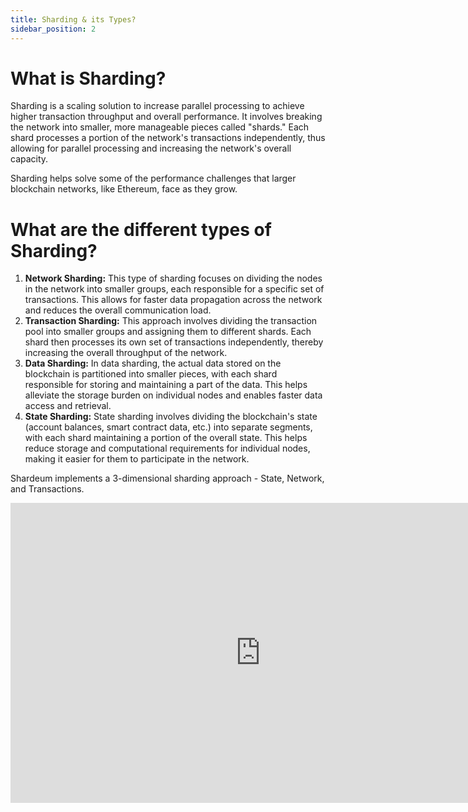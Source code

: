 ```yaml
---
title: Sharding & its Types?
sidebar_position: 2
---
```


# What is Sharding?

Sharding is a scaling solution to increase parallel processing to achieve higher transaction throughput and overall performance. It involves breaking the network into smaller, more manageable pieces called "shards." Each shard processes a portion of the network's transactions independently, thus allowing for parallel processing and increasing the network's overall capacity.

Sharding helps solve some of the performance challenges that larger blockchain networks, like Ethereum, face as they grow.

# What are the different types of Sharding?

1. **Network Sharding:** This type of sharding focuses on dividing the nodes in the network into smaller groups, each responsible for a specific set of transactions. This allows for faster data propagation across the network and reduces the overall communication load.
2. **Transaction Sharding:** This approach involves dividing the transaction pool into smaller groups and assigning them to different shards. Each shard then processes its own set of transactions independently, thereby increasing the overall throughput of the network.
3. **Data Sharding:** In data sharding, the actual data stored on the blockchain is partitioned into smaller pieces, with each shard responsible for storing and maintaining a part of the data. This helps alleviate the storage burden on individual nodes and enables faster data access and retrieval.
4. **State Sharding:** State sharding involves dividing the blockchain's state (account balances, smart contract data, etc.) into separate segments, with each shard maintaining a portion of the overall state. This helps reduce storage and computational requirements for individual nodes, making it easier for them to participate in the network.

Shardeum implements a 3-dimensional sharding approach - State, Network, and Transactions.

<iframe width="800" height="480" src="https://www.youtube.com/embed/SZpjvWMfgDA" title="YouTube video player" frameborder="0" allow="accelerometer; autoplay; clipboard-write; encrypted-media; gyroscope; picture-in-picture; web-share" allowfullscreen></iframe>